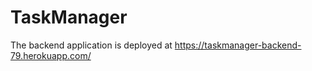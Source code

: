 # TaskManager

The backend application is deployed at https://taskmanager-backend-79.herokuapp.com/
